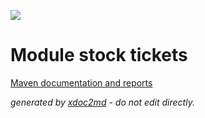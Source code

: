 ![](http://dev.lutece.paris.fr/jenkins/buildStatus/icon?job=stock-module-stock-tickets-deploy)
# Module stock tickets


[Maven documentation and reports](http://dev.lutece.paris.fr/plugins/module-stock-tickets/)



 *generated by [xdoc2md](https://github.com/lutece-platform/tools-maven-xdoc2md-plugin) - do not edit directly.*